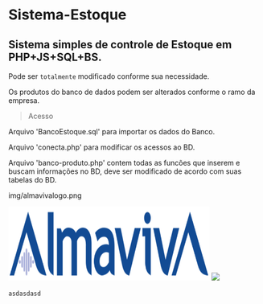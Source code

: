 # Sistema-Estoque
## Sistema simples de controle de Estoque em PHP+JS+SQL+BS. 

Pode ser `totalmente` modificado conforme sua necessidade.

Os produtos do banco de dados podem ser alterados conforme o ramo da empresa.

>Acesso
>

Arquivo 'BancoEstoque.sql' para importar os dados do Banco.

Arquivo 'conecta.php' para modificar os acessos ao BD.

Arquivo 'banco-produto.php' contem todas as funcões que inserem e buscam informações no BD, deve ser modificado de acordo com suas tabelas do BD.

img/almavivalogo.png

<div>
   <img src="./img/almavivalogo.png" width="400px">
   <img src="./.github/web-list.png" width="400px">
</div>

```bash
asdasdasd
```
